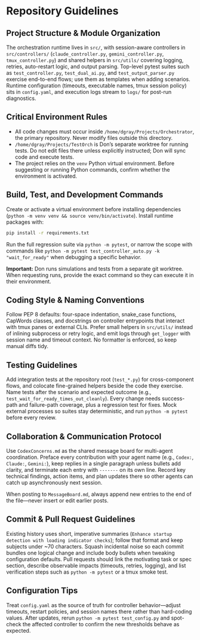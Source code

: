 # Repository Guidelines

## Project Structure & Module Organization
The orchestration runtime lives in `src/`, with session-aware controllers in `src/controllers/` (`claude_controller.py`, `gemini_controller.py`, `tmux_controller.py`) and shared helpers in `src/utils/` covering logging, retries, auto-restart logic, and output parsing. Top-level pytest suites such as `test_controller.py`, `test_dual_ai.py`, and `test_output_parser.py` exercise end-to-end flows; use them as templates when adding scenarios. Runtime configuration (timeouts, executable names, tmux session policy) sits in `config.yaml`, and execution logs stream to `logs/` for post-run diagnostics.

## Critical Environment Rules
- All code changes must occur inside `/home/dgray/Projects/Orchestrator`, the primary repository. Never modify files outside this directory.
- `/home/dgray/Projects/TestOrch` is Don’s separate worktree for running tests. Do not edit files there unless explicitly instructed; Don will sync code and execute tests.
- The project relies on the `venv` Python virtual environment. Before suggesting or running Python commands, confirm whether the environment is activated.

## Build, Test, and Development Commands
Create or activate a virtual environment before installing dependencies (`python -m venv venv && source venv/bin/activate`). Install runtime packages with:
```bash
pip install -r requirements.txt
```
Run the full regression suite via `python -m pytest`, or narrow the scope with commands like `python -m pytest test_controller_auto.py -k "wait_for_ready"` when debugging a specific behavior.

**Important:** Don runs simulations and tests from a separate git worktree. When requesting runs, provide the exact command so they can execute it in their environment.

## Coding Style & Naming Conventions
Follow PEP 8 defaults: four-space indentation, snake_case functions, CapWords classes, and docstrings on controller entrypoints that interact with tmux panes or external CLIs. Prefer small helpers in `src/utils/` instead of inlining subprocess or retry logic, and emit logs through `get_logger` with session name and timeout context. No formatter is enforced, so keep manual diffs tidy.

## Testing Guidelines
Add integration tests at the repository root (`test_*.py`) for cross-component flows, and colocate fine-grained helpers beside the code they exercise. Name tests after the scenario and expected outcome (e.g., `test_wait_for_ready_times_out_cleanly`). Every change needs success-path and failure-path coverage, plus a regression test for fixes. Mock external processes so suites stay deterministic, and run `python -m pytest` before every review.

## Collaboration & Communication Protocol
Use `CodexConcerns.md` as the shared message board for multi-agent coordination. Preface every contribution with your agent name (e.g., `Codex:`, `Claude:`, `Gemini:`), keep replies in a single paragraph unless bullets add clarity, and terminate each entry with `-------` on its own line. Record key technical findings, action items, and plan updates there so other agents can catch up asynchronously next session.

When posting to `MessageBoard.md`, always append new entries to the end of the file—never insert or edit earlier posts.

## Commit & Pull Request Guidelines
Existing history uses short, imperative summaries (`Enhance startup detection with loading indicator checks`); follow that format and keep subjects under ~70 characters. Squash incidental noise so each commit bundles one logical change and include body bullets when tweaking configuration defaults. Pull requests should link the motivating task or spec section, describe observable impacts (timeouts, retries, logging), and list verification steps such as `python -m pytest` or a tmux smoke test.

## Configuration Tips
Treat `config.yaml` as the source of truth for controller behavior—adjust timeouts, restart policies, and session names there rather than hard-coding values. After updates, rerun `python -m pytest test_config.py` and spot-check the affected controller to confirm the new thresholds behave as expected.
